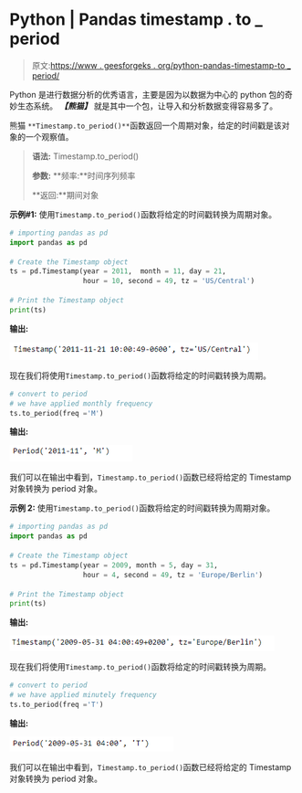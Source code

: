 # Python | Pandas timestamp . to _ period

> 原文:[https://www . geesforgeks . org/python-pandas-timestamp-to _ period/](https://www.geeksforgeeks.org/python-pandas-timestamp-to_period/)

Python 是进行数据分析的优秀语言，主要是因为以数据为中心的 python 包的奇妙生态系统。 ***【熊猫】*** 就是其中一个包，让导入和分析数据变得容易多了。

熊猫 `**Timestamp.to_period()**`函数返回一个周期对象，给定的时间戳是该对象的一个观察值。

> **语法:** Timestamp.to_period()
> 
> **参数:**
> **频率:**时间序列频率
> 
> **返回:**期间对象

**示例#1:** 使用`Timestamp.to_period()`函数将给定的时间戳转换为周期对象。

```py
# importing pandas as pd
import pandas as pd

# Create the Timestamp object
ts = pd.Timestamp(year = 2011,  month = 11, day = 21, 
                  hour = 10, second = 49, tz = 'US/Central') 

# Print the Timestamp object
print(ts)
```

**输出:**

![](img/46bacf48d4678c79bc6cd69f1866e796.png)

现在我们将使用`Timestamp.to_period()`函数将给定的时间戳转换为周期。

```py
# convert to period
# we have applied monthly frequency
ts.to_period(freq ='M')
```

**输出:**

![](img/20b00b7244416ff83b1c8e89ab764bdf.png)

我们可以在输出中看到，`Timestamp.to_period()`函数已经将给定的 Timestamp 对象转换为 period 对象。

**示例 2:** 使用`Timestamp.to_period()`函数将给定的时间戳转换为周期对象。

```py
# importing pandas as pd
import pandas as pd

# Create the Timestamp object
ts = pd.Timestamp(year = 2009, month = 5, day = 31, 
                  hour = 4, second = 49, tz = 'Europe/Berlin')

# Print the Timestamp object
print(ts)
```

**输出:**

![](img/d98f3b94a4739afa3c5c3e1b0193125e.png)

现在我们将使用`Timestamp.to_period()`函数将给定的时间戳转换为周期。

```py
# convert to period
# we have applied minutely frequency
ts.to_period(freq ='T')
```

**输出:**

![](img/fd34ee19c84c05030e15e30e8f7fe9ba.png)

我们可以在输出中看到，`Timestamp.to_period()`函数已经将给定的 Timestamp 对象转换为 period 对象。